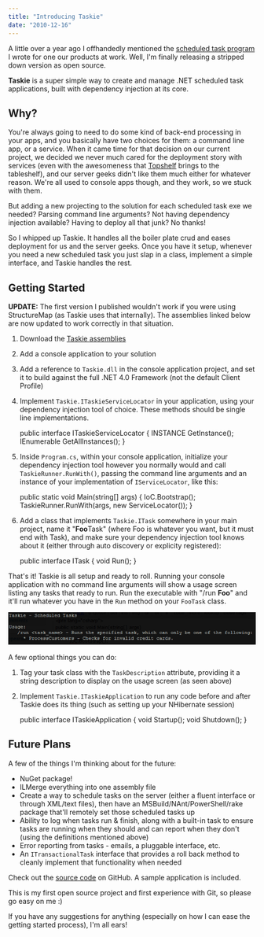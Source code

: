 ```yaml
---
title: "Introducing Taskie"
date: "2010-12-16"
---
```


A little over a year ago I offhandedly mentioned the [scheduled task program](http://darrell.mozingo.net/2009/09/15/injecting-all-instances-of-a-given-type/) I wrote for one our products at work. Well, I'm finally releasing a stripped down version as open source.

**Taskie** is a super simple way to create and manage .NET scheduled task applications, built with dependency injection at its core.

## Why?

You're always going to need to do some kind of back-end processing in your apps, and you basically have two choices for them: a command line app, or a service. When it came time for that decision on our current project, we decided we never much cared for the deployment story with services (even with the awesomeness that [Topshelf](http://topshelf-project.com/) brings to the tableshelf), and our server geeks didn't like them much either for whatever reason. We're all used to console apps though, and they work, so we stuck with them.

But adding a new projecting to the solution for each scheduled task exe we needed? Parsing command line arguments? Not having dependency injection available? Having to deploy all that junk? No thanks!

So I whipped up Taskie. It handles all the boiler plate crud and eases deployment for us and the server geeks. Once you have it setup, whenever you need a new scheduled task you just slap in a class, implement a simple interface, and Taskie handles the rest.

## Getting Started

**UPDATE:** The first version I published wouldn't work if you were using StructureMap (as Taskie uses that internally). The assemblies linked below are now updated to work correctly in that situation.

1. Download the [Taskie assemblies](https://github.com/downloads/DarrellMozingo/Taskie/Taskie.dll)
2. Add a console application to your solution
3. Add a reference to `Taskie.dll` in the console application project, and set it to build against the full .NET 4.0 Framework (not the default Client Profile)
4. Implement `Taskie.ITaskieServiceLocator` in your application, using your dependency injection tool of choice. These methods should be single line implementations.
    
    public interface ITaskieServiceLocator
    {
    	INSTANCE GetInstance();
    	IEnumerable GetAllInstances();
    } 
    
5. Inside `Program.cs`, within your console application, initialize your dependency injection tool however you normally would and call `TaskieRunner.RunWith()`, passing the command line arguments and an instance of your implementation of `IServiceLocator`, like this:
    
    public static void Main(string\[\] args)
    {
    	IoC.Bootstrap();
    	TaskieRunner.RunWith(args, new ServiceLocator());
    }
    
6. Add a class that implements `Taskie.ITask` somewhere in your main project, name it "**Foo**Task" (where Foo is whatever you want, but it must end with Task), and make sure your dependency injection tool knows about it (either through auto discovery or explicity registered):
    
    public interface ITask
    {
    	void Run();
    }
    

That's it! Taskie is all setup and ready to roll. Running your console application with no command line arguments will show a usage screen listing any tasks that ready to run. Run the executable with "/run **Foo**" and it'll run whatever you have in the `Run` method on your `FooTask` class.

![Taskie Usage Screen](/assets/2010/sshot-1.png "Taskie Usage Screen")

A few optional things you can do:

1. Tag your task class with the `TaskDescription` attribute, providing it a string description to display on the usage screen (as seen above)
2. Implement `Taskie.ITaskieApplication` to run any code before and after Taskie does its thing (such as setting up your NHibernate session)
    
    public interface ITaskieApplication
    {
    	void Startup();
    	void Shutdown();
    }
    

## Future Plans

A few of the things I'm thinking about for the future:

- NuGet package!
- ILMerge everything into one assembly file
- Create a way to schedule tasks on the server (either a fluent interface or through XML/text files), then have an MSBuild/NAnt/PowerShell/rake package that'll remotely set those scheduled tasks up
- Ability to log when tasks run & finish, along with a built-in task to ensure tasks are running when they should and can report when they don't (using the definitions mentioned above)
- Error reporting from tasks - emails, a pluggable interface, etc.
- An `ITransactionalTask` interface that provides a roll back method to cleanly implement that functionality when needed

Check out the [source code](https://github.com/DarrellMozingo/Taskie) on GitHub. A sample application is included.

This is my first open source project and first experience with Git, so please go easy on me :)

If you have any suggestions for anything (especially on how I can ease the getting started process), I'm all ears!
